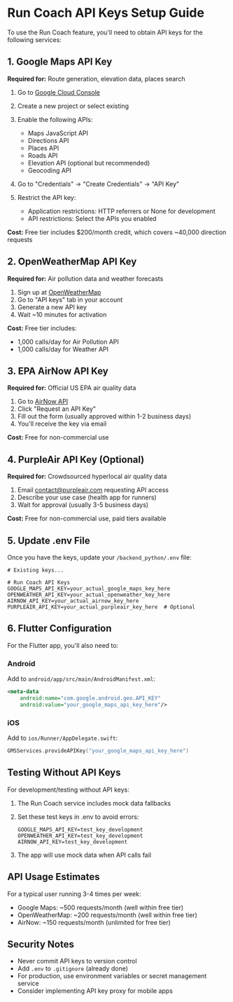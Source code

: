 # Run Coach API Keys Setup Guide

To use the Run Coach feature, you'll need to obtain API keys for the following services:

## 1. Google Maps API Key

**Required for:** Route generation, elevation data, places search

1. Go to [Google Cloud Console](https://console.cloud.google.com/)
2. Create a new project or select existing
3. Enable the following APIs:
   - Maps JavaScript API
   - Directions API
   - Places API
   - Roads API
   - Elevation API (optional but recommended)
   - Geocoding API

4. Go to "Credentials" → "Create Credentials" → "API Key"
5. Restrict the API key:
   - Application restrictions: HTTP referrers or None for development
   - API restrictions: Select the APIs you enabled

**Cost:** Free tier includes $200/month credit, which covers ~40,000 direction requests

## 2. OpenWeatherMap API Key

**Required for:** Air pollution data and weather forecasts

1. Sign up at [OpenWeatherMap](https://openweathermap.org/api)
2. Go to "API keys" tab in your account
3. Generate a new API key
4. Wait ~10 minutes for activation

**Cost:** Free tier includes:
- 1,000 calls/day for Air Pollution API
- 1,000 calls/day for Weather API

## 3. EPA AirNow API Key

**Required for:** Official US EPA air quality data

1. Go to [AirNow API](https://docs.airnowapi.org/)
2. Click "Request an API Key"
3. Fill out the form (usually approved within 1-2 business days)
4. You'll receive the key via email

**Cost:** Free for non-commercial use

## 4. PurpleAir API Key (Optional)

**Required for:** Crowdsourced hyperlocal air quality data

1. Email contact@purpleair.com requesting API access
2. Describe your use case (health app for runners)
3. Wait for approval (usually 3-5 business days)

**Cost:** Free for non-commercial use, paid tiers available

## 5. Update .env File

Once you have the keys, update your `/backend_python/.env` file:

```env
# Existing keys...

# Run Coach API Keys
GOOGLE_MAPS_API_KEY=your_actual_google_maps_key_here
OPENWEATHER_API_KEY=your_actual_openweather_key_here
AIRNOW_API_KEY=your_actual_airnow_key_here
PURPLEAIR_API_KEY=your_actual_purpleair_key_here  # Optional
```

## 6. Flutter Configuration

For the Flutter app, you'll also need to:

### Android
Add to `android/app/src/main/AndroidManifest.xml`:
```xml
<meta-data
    android:name="com.google.android.geo.API_KEY"
    android:value="your_google_maps_api_key_here"/>
```

### iOS
Add to `ios/Runner/AppDelegate.swift`:
```swift
GMSServices.provideAPIKey("your_google_maps_api_key_here")
```

## Testing Without API Keys

For development/testing without API keys:

1. The Run Coach service includes mock data fallbacks
2. Set these test keys in .env to avoid errors:
   ```env
   GOOGLE_MAPS_API_KEY=test_key_development
   OPENWEATHER_API_KEY=test_key_development
   AIRNOW_API_KEY=test_key_development
   ```

3. The app will use mock data when API calls fail

## API Usage Estimates

For a typical user running 3-4 times per week:
- Google Maps: ~500 requests/month (well within free tier)
- OpenWeatherMap: ~200 requests/month (well within free tier)
- AirNow: ~150 requests/month (unlimited for free tier)

## Security Notes

- Never commit API keys to version control
- Add `.env` to `.gitignore` (already done)
- For production, use environment variables or secret management service
- Consider implementing API key proxy for mobile apps